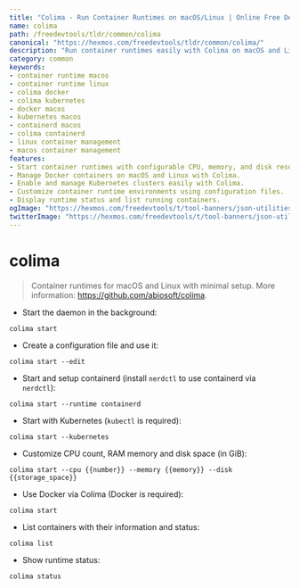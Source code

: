 ```yaml
---
title: "Colima - Run Container Runtimes on macOS/Linux | Online Free DevTools by Hexmos"
name: colima
path: /freedevtools/tldr/common/colima
canonical: "https://hexmos.com/freedevtools/tldr/common/colima/"
description: "Run container runtimes easily with Colima on macOS and Linux. Manage Docker and Kubernetes containers with minimal setup. Free online tool, no registration required."
category: common
keywords:
- container runtime macos
- container runtime linux
- colima docker
- colima kubernetes
- docker macos
- kubernetes macos
- containerd macos
- colima containerd
- linux container management
- macos container management
features:
- Start container runtimes with configurable CPU, memory, and disk resources.
- Manage Docker containers on macOS and Linux with Colima.
- Enable and manage Kubernetes clusters easily with Colima.
- Customize container runtime environments using configuration files.
- Display runtime status and list running containers.
ogImage: "https://hexmos.com/freedevtools/t/tool-banners/json-utilities-banner.png"
twitterImage: "https://hexmos.com/freedevtools/t/tool-banners/json-utilities-banner.png"
---
```


# colima

> Container runtimes for macOS and Linux with minimal setup.
> More information: <https://github.com/abiosoft/colima>.

- Start the daemon in the background:

`colima start`

- Create a configuration file and use it:

`colima start --edit`

- Start and setup containerd (install `nerdctl` to use containerd via `nerdctl`):

`colima start --runtime containerd`

- Start with Kubernetes (`kubectl` is required):

`colima start --kubernetes`

- Customize CPU count, RAM memory and disk space (in GiB):

`colima start --cpu {{number}} --memory {{memory}} --disk {{storage_space}}`

- Use Docker via Colima (Docker is required):

`colima start`

- List containers with their information and status:

`colima list`

- Show runtime status:

`colima status`
